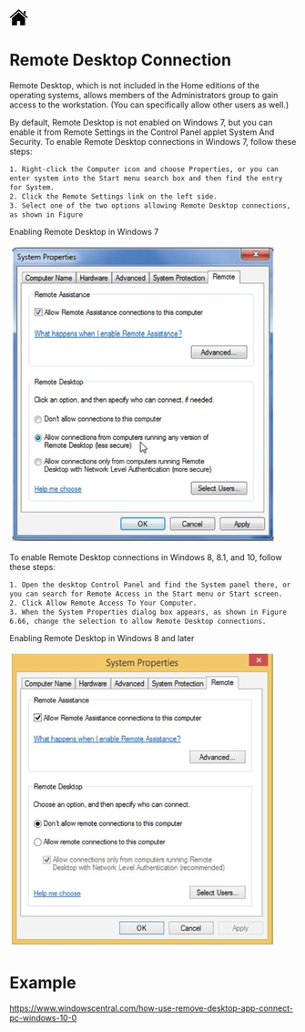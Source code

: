 [![Home](/img/home.jpg)](1.8_OS_win_windows_network.md)

# Remote Desktop Connection

Remote Desktop, which is not included in the Home editions of the operating systems,
allows members of the Administrators group to gain access to the workstation. (You
can specifically allow other users as well.) 

By default, Remote Desktop is not enabled on
Windows 7, but you can enable it from Remote Settings in the Control Panel applet System
And Security. To enable Remote Desktop connections in Windows 7, follow these steps:

```
1. Right-click the Computer icon and choose Properties, or you can enter system into the Start menu search box and then find the entry for System.
2. Click the Remote Settings link on the left side.
3. Select one of the two options allowing Remote Desktop connections, as shown in Figure
```

Enabling Remote Desktop in Windows 7

![Net](/img/f1.8_WN_RDP.jpg)


To enable Remote Desktop connections in Windows 8, 8.1, and 10, follow these steps:

```
1. Open the desktop Control Panel and find the System panel there, or you can search for Remote Access in the Start menu or Start screen.
2. Click Allow Remote Access To Your Computer.
3. When the System Properties dialog box appears, as shown in Figure 6.66, change the selection to allow Remote Desktop connections.
```
Enabling Remote Desktop in Windows 8 and later

![Net](/img/f1.8_WN_RDP1.jpg)


# Example

https://www.windowscentral.com/how-use-remove-desktop-app-connect-pc-windows-10-0



